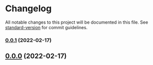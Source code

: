 # Changelog

All notable changes to this project will be documented in this file. See [standard-version](https://github.com/conventional-changelog/standard-version) for commit guidelines.

### [0.0.1](https://github.com/emunhoz/monorepo-boilerplate/compare/v0.0.0...v0.0.1) (2022-02-17)

## [0.0.0](https://github.com/emunhoz/monorepo-boilerplate/compare/v1.1.0...v0.0.0) (2022-02-17)
